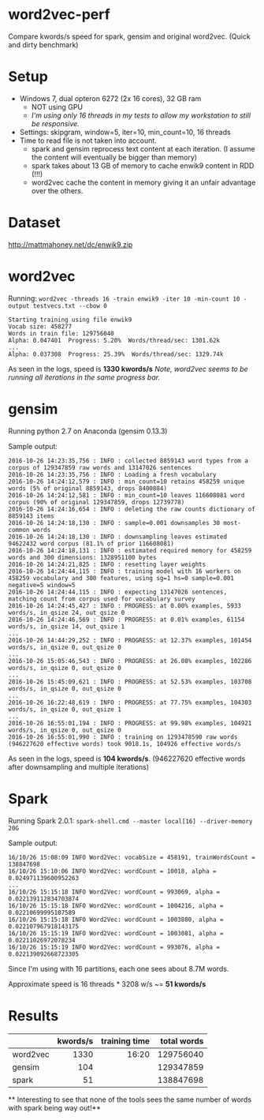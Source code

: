 # word2vec-perf
Compare kwords/s speed for spark, gensim and original word2vec. (Quick and dirty benchmark)


# Setup
- Windows 7, dual opteron 6272 (2x 16 cores), 32 GB ram
  - NOT using GPU
  - *I'm using only 16 threads in my tests to allow my workstation to still be responsive.*
- Settings: skipgram, window=5, iter=10, min_count=10, 16 threads
- Time to read file is not taken into account.
  - spark and gensim reprocess text content at each iteration. (I assume the content will eventually be bigger than memory)
  - spark takes about 13 GB of memory to cache enwik9 content in RDD (!!!)
  - word2vec cache the content in memory giving it an unfair advantage over the others.

# Dataset
http://mattmahoney.net/dc/enwik9.zip

# word2vec
Running: `word2vec -threads 16 -train enwik9 -iter 10 -min-count 10 -output testvecs.txt --cbow 0`

```
Starting training using file enwik9
Vocab size: 458277
Words in train file: 129756040
Alpha: 0.047401  Progress: 5.20%  Words/thread/sec: 1301.62k
...
Alpha: 0.037308  Progress: 25.39%  Words/thread/sec: 1329.74k
```
As seen in the logs, speed is **1330 kwords/s**
*Note, word2vec seems to be running all iterations in the same progress bar.*

# gensim
Running python 2.7 on Anaconda (gensim 0.13.3)

Sample output:
~~~~
2016-10-26 14:23:35,756 : INFO : collected 8859143 word types from a corpus of 129347859 raw words and 13147026 sentences
2016-10-26 14:23:35,756 : INFO : Loading a fresh vocabulary
2016-10-26 14:24:12,579 : INFO : min_count=10 retains 458259 unique words (5% of original 8859143, drops 8400884)
2016-10-26 14:24:12,581 : INFO : min_count=10 leaves 116608081 word corpus (90% of original 129347859, drops 12739778)
2016-10-26 14:24:16,654 : INFO : deleting the raw counts dictionary of 8859143 items
2016-10-26 14:24:18,130 : INFO : sample=0.001 downsamples 30 most-common words
2016-10-26 14:24:18,130 : INFO : downsampling leaves estimated 94622432 word corpus (81.1% of prior 116608081)
2016-10-26 14:24:18,131 : INFO : estimated required memory for 458259 words and 300 dimensions: 1328951100 bytes
2016-10-26 14:24:21,825 : INFO : resetting layer weights
2016-10-26 14:24:44,115 : INFO : training model with 16 workers on 458259 vocabulary and 300 features, using sg=1 hs=0 sample=0.001 negative=5 window=5
2016-10-26 14:24:44,115 : INFO : expecting 13147026 sentences, matching count from corpus used for vocabulary survey
2016-10-26 14:24:45,427 : INFO : PROGRESS: at 0.00% examples, 5933 words/s, in_qsize 24, out_qsize 0
2016-10-26 14:24:46,569 : INFO : PROGRESS: at 0.01% examples, 61154 words/s, in_qsize 14, out_qsize 1
...
2016-10-26 14:44:29,252 : INFO : PROGRESS: at 12.37% examples, 101454 words/s, in_qsize 0, out_qsize 0
...
2016-10-26 15:05:46,543 : INFO : PROGRESS: at 26.08% examples, 102286 words/s, in_qsize 0, out_qsize 0
...
2016-10-26 15:45:09,621 : INFO : PROGRESS: at 52.53% examples, 103708 words/s, in_qsize 0, out_qsize 0
...
2016-10-26 16:22:48,619 : INFO : PROGRESS: at 77.75% examples, 104303 words/s, in_qsize 0, out_qsize 1
...
2016-10-26 16:55:01,194 : INFO : PROGRESS: at 99.98% examples, 104921 words/s, in_qsize 0, out_qsize 0
2016-10-26 16:55:01,990 : INFO : training on 1293478590 raw words (946227620 effective words) took 9018.1s, 104926 effective words/s
~~~~

As seen in the logs, speed is **104 kwords/s**.  (946227620 effective words after downsampling and multiple iterations)

# Spark
Running Spark 2.0.1: `spark-shell.cmd --master local[16] --driver-memory 20G`

Sample output:
~~~~
16/10/26 15:08:09 INFO Word2Vec: vocabSize = 458191, trainWordsCount = 138847698
16/10/26 15:10:06 INFO Word2Vec: wordCount = 10018, alpha = 0.024971139600952263
...
16/10/26 15:15:18 INFO Word2Vec: wordCount = 993069, alpha = 0.022139112834703874
16/10/26 15:15:18 INFO Word2Vec: wordCount = 1004216, alpha = 0.02210699995107589
16/10/26 15:15:18 INFO Word2Vec: wordCount = 1003880, alpha = 0.022107967918143175
16/10/26 15:15:19 INFO Word2Vec: wordCount = 1003081, alpha = 0.02211026972078234
16/10/26 15:15:19 INFO Word2Vec: wordCount = 993076, alpha = 0.022139092668723305
~~~~

Since I'm using with 16 partitions, each one sees about 8.7M words.

Approximate speed is 16 threads * 3208 w/s ~= **51 kwords/s**

# Results

|          | kwords/s | training time | total words |
| ---      | ---:     | ---:          | ---:        |
|word2vec  | 1330     | 16:20         | 129756040   | * unfair advange of data being already in memory
|gensim    | 104      |               | 129347859   |
|spark     | 51       |               | 138847698   |

** Interesting to see that none of the tools sees the same number of words with spark being way out!**
